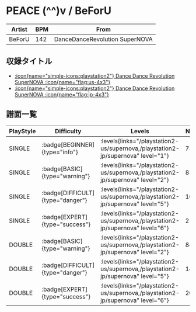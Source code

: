 # PEACE (^^)v / BeForU

|Artist|BPM|From|
|------|---|----|
|BeForU|142|DanceDanceRevolution SuperNOVA|

## 収録タイトル

- [:icon{name="simple-icons:playstation2"} Dance Dance Revolution SuperNOVA :icon{name="flag:us-4x3"}](/playstation2-us/supernova)
- [:icon{name="simple-icons:playstation2"} Dance Dance Revolution SuperNOVA :icon{name="flag:jp-4x3"}](/playstation2-jp/supernova)

## 譜面一覧

|PlayStyle|Difficulty|Levels|Notes|Movie|
|---------|----------|------|-----|-----|
|SINGLE| :badge[BEGINNER]{type="info"}| :levels{links="/playstation2-us/supernova,/playstation2-jp/supernova" level="1"}|73/0||
|SINGLE| :badge[BASIC]{type="warning"}| :levels{links="/playstation2-us/supernova,/playstation2-jp/supernova" level="2"}|83/0||
|SINGLE| :badge[DIFFICULT]{type="danger"}| :levels{links="/playstation2-us/supernova,/playstation2-jp/supernova" level="5"}|165/3||
|SINGLE| :badge[EXPERT]{type="success"}| :levels{links="/playstation2-us/supernova,/playstation2-jp/supernova" level="6"}|219/2||
|DOUBLE| :badge[BASIC]{type="warning"}| :levels{links="/playstation2-us/supernova,/playstation2-jp/supernova" level="2"}|84/0||
|DOUBLE| :badge[DIFFICULT]{type="danger"}| :levels{links="/playstation2-us/supernova,/playstation2-jp/supernova" level="5"}|148/1||
|DOUBLE| :badge[EXPERT]{type="success"}| :levels{links="/playstation2-us/supernova,/playstation2-jp/supernova" level="6"}|201/0||
